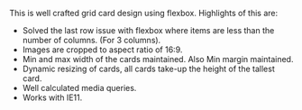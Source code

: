 This is well crafted grid card design using flexbox. Highlights of this are:

- Solved the last row issue with flexbox where items are less than the number of columns. (For 3 columns).
- Images are cropped to aspect ratio of 16:9.
- Min and max width of the cards maintained. Also Min margin maintained.
- Dynamic resizing of cards, all cards take-up the height of the tallest card.
- Well calculated media queries.
- Works with IE11.